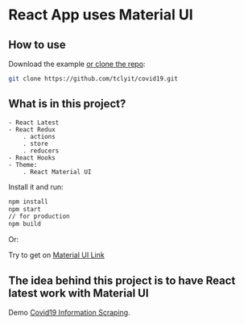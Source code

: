 # React App uses Material UI

## How to use

Download the example [or clone the repo](https://github.com/tclyit/covid19.git):
```sh
git clone https://github.com/tclyit/covid19.git
```

## What is in this project?
```
- React Latest
- React Redux
    . actions
    . store
    . reducers
- React Hooks
- Theme:
    . React Material UI
```

Install it and run:

```sh
npm install
npm start
// for production
npm build
```

Or:

Try to get on [Material UI Link](https://github.com/mui-org/material-ui)

## The idea behind this project is to have React latest work with Material UI

Demo [Covid19 Information Scraping](http://covid19.dockh.com).
